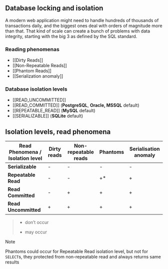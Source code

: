 ## Database locking and isolation

A modern web application might need to handle hundreds of thousands of transactions daily, and the biggest ones deal with orders of magnitude more than that. That kind of scale can create a bunch of problems with data integrity, starting with the big 3 as defined by the SQL standard.

### Reading phenomenas

-  [[Dirty Reads]]
-  [[Non-Repeatable Reads]]
-  [[Phantom Reads]]
-  [[Serialization anomaly]]

### Database isolation levels

-   [[READ_UNCOMMITTED]]
-   [[READ_COMMITTED]] (**PostgreSQL**, **Oracle, MSSQL** default)
-   [[REPEATABLE_READ]] (**MySQL** default)
-   [[SERIALIZABLE]] (**SQLite** default)

## Isolation levels, read phenomena

| **Read Phenomena** / **Isolation level** | **Dirty reads** | **Non-repeatable reads** | **Phantoms** | **Serialisation anomaly** |
| -- | -- | -- | -- | -- |
| **Serializable** | - | - | - | - |
| **Repeatable Read** | - | - | +* | + |
| **Read Committed** | - | + | + | + |
| **Read Uncommitted** | + | + | + | + |

> - don’t occur
> + may occur

> [!NOTE]
>  Phantoms could occur for Repeatable Read isolation level, but not for `SELECT`s, they protected from non-repeatable read and always returns same results


